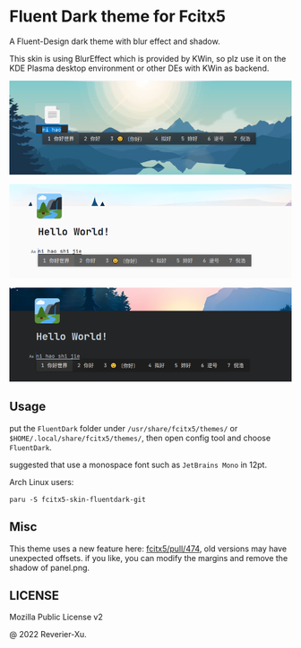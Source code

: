 # Fluent Dark theme for Fcitx5

A Fluent-Design dark theme with blur effect and shadow.

This skin is using BlurEffect which is provided by KWin, so plz use it on the KDE Plasma desktop environment or other DEs with KWin as backend.

![](sample-image/sample1.png)

![](sample-image/sample2.png)

![](sample-image/sample3.png)

## Usage

put the `FluentDark` folder under `/usr/share/fcitx5/themes/` or `$HOME/.local/share/fcitx5/themes/`, then open config tool and choose `FluentDark`.

suggested that use a monospace font such as `JetBrains Mono` in 12pt.

Arch Linux users:

```shell
paru -S fcitx5-skin-fluentdark-git
```

## Misc

This theme uses a new feature here: [fcitx5/pull/474](https://github.com/fcitx/fcitx5/pull/474), old versions may have unexpected offsets. if you like, you can modify the margins and remove the shadow of panel.png.

## LICENSE

Mozilla Public License v2

@ 2022 Reverier-Xu.
